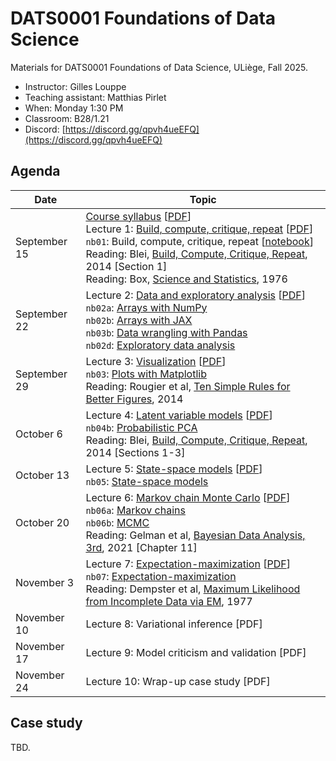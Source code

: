 # DATS0001 Foundations of Data Science

Materials for DATS0001 Foundations of Data Science, ULiège, Fall 2025.

- Instructor: Gilles Louppe
- Teaching assistant: Matthias Pirlet
- When: Monday 1:30 PM
- Classroom: B28/1.21
- Discord: [https://discord.gg/qpvh4ueEFQ](https://discord.gg/qpvh4ueEFQ)

## Agenda

| Date | Topic |
| --- | --- |
| September 15 | [Course syllabus](https://glouppe.github.io/dats0001-foundations-of-data-science/?p=course-syllabus.md) [[PDF](https://glouppe.github.io/dats0001-foundations-of-data-science/pdf/course-syllabus.pdf)]<br> Lecture 1: [Build, compute, critique, repeat](https://glouppe.github.io/dats0001-foundations-of-data-science/?p=lecture1.md) [[PDF](https://glouppe.github.io/dats0001-foundations-of-data-science/pdf/lec1.pdf)]<br>`nb01`: Build, compute, critique, repeat [[notebook](./nb01-box-loop.ipynb)]<br>Reading: Blei, [Build, Compute, Critique, Repeat](http://www.cs.columbia.edu/~blei/fogm/2020F/readings/Blei2014.pdf), 2014 [Section 1]<br>Reading: Box, [Science and Statistics](https://www.jstor.org/stable/2286841), 1976 |
| September 22 | Lecture 2: [Data and exploratory analysis](https://glouppe.github.io/dats0001-foundations-of-data-science/?p=lecture2.md) [[PDF](https://glouppe.github.io/dats0001-foundations-of-data-science/pdf/lec2.pdf)]<br>`nb02a`: [Arrays with NumPy](./nb02a-tables.ipynb)<br>`nb02b`: [Arrays with JAX](./nb02b-jax.ipynb)<br>`nb03b`: [Data wrangling with Pandas](./nb02c-data-wrangling.ipynb)<br>`nb02d`: [Exploratory data analysis](./nb02d-eda.ipynb) |
| September 29 | Lecture 3: [Visualization](https://glouppe.github.io/dats0001-foundations-of-data-science/?p=lecture3.md) [[PDF](https://glouppe.github.io/dats0001-foundations-of-data-science/pdf/lec3.pdf)]<br>`nb03`: [Plots with Matplotlib](./nb03-plots.ipynb)<br>Reading: Rougier et al, [Ten Simple Rules for Better Figures](https://journals.plos.org/ploscompbiol/article/file?id=10.1371/journal.pcbi.1003833&type=printable), 2014 |
| October 6 | Lecture 4: [Latent variable models](https://glouppe.github.io/dats0001-foundations-of-data-science/?p=lecture4.md) [[PDF](https://glouppe.github.io/dats0001-foundations-of-data-science/pdf/lec4.pdf)]<br>`nb04b`: [Probabilistic PCA](./nb04b-ppca.ipynb)<br>Reading: Blei, [Build, Compute, Critique, Repeat](http://www.cs.columbia.edu/~blei/fogm/2020F/readings/Blei2014.pdf), 2014 [Sections 1-3] |
| October 13 | Lecture 5: [State-space models](https://glouppe.github.io/dats0001-foundations-of-data-science/?p=lecture5.md) [[PDF](https://glouppe.github.io/dats0001-foundations-of-data-science/pdf/lec5.pdf)]<br>`nb05`: [State-space models](nb05-wolf.ipynb) |
| October 20 | Lecture 6: [Markov chain Monte Carlo](https://glouppe.github.io/dats0001-foundations-of-data-science/?p=lecture6.md) [[PDF](https://glouppe.github.io/dats0001-foundations-of-data-science/pdf/lec6.pdf)]<br>`nb06a`: [Markov chains](./nb06a-markov-chains.ipynb) <br>`nb06b`: [MCMC](./nb06b-mcmc.ipynb)<br>Reading: Gelman et al, [Bayesian Data Analysis, 3rd](http://www.stat.columbia.edu/~gelman/book/BDA3.pdf), 2021 [Chapter 11] |
| November 3 | Lecture 7: [Expectation-maximization](https://glouppe.github.io/dats0001-foundations-of-data-science/?p=lecture7.md) [[PDF](https://glouppe.github.io/dats0001-foundations-of-data-science/pdf/lec7.pdf)]<br>`nb07`: [Expectation-maximization](./nb07-em.ipynb)<br>Reading: Dempster et al, [Maximum Likelihood from Incomplete Data via EM](https://www.jstor.org/stable/2984875), 1977 |
| November 10 | Lecture 8: Variational inference [PDF] |
| November 17 | Lecture 9: Model criticism and validation [PDF] |
| November 24 | Lecture 10: Wrap-up case study [PDF] |

## Case study

TBD.
